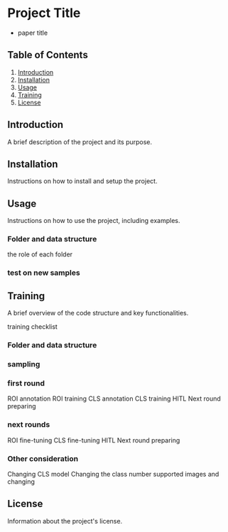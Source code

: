 # Project Title
+ paper title
## Table of Contents
1. [Introduction](#introduction)
2. [Installation](#installation)
3. [Usage](#usage)
4. [Training](#Training)
6. [License](#license)

## Introduction
A brief description of the project and its purpose.

## Installation
Instructions on how to install and setup the project.

## Usage
Instructions on how to use the project, including examples.
### Folder and data structure 
the role of each folder
### test on new samples


## Training 
A brief overview of the code structure and key functionalities.

training checklist

### Folder and data structure 

### sampling 

### first round
ROI annotation 
ROI training 
CLS annotation
CLS training
HITL
Next round preparing
### next rounds
ROI fine-tuning 
CLS fine-tuning 
HITL
Next round preparing

### Other consideration

Changing CLS model
Changing the class number
supported images and changing
## License
Information about the project's license.